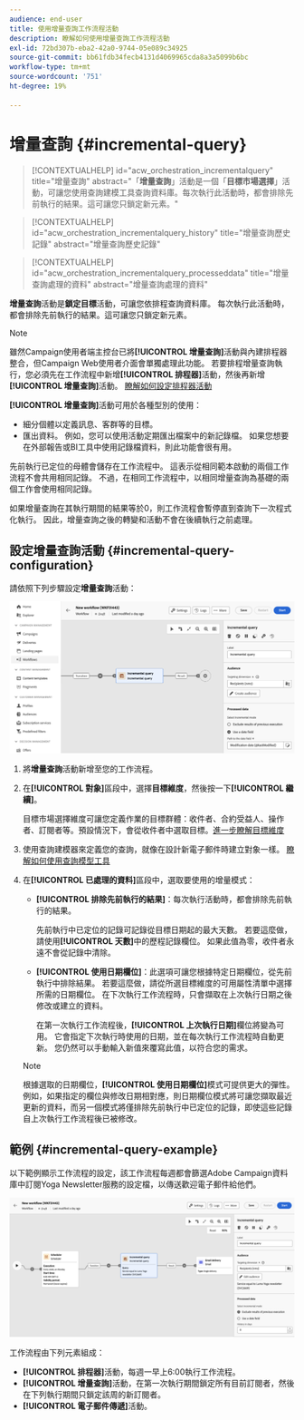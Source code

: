 ```yaml
---
audience: end-user
title: 使用增量查詢工作流程活動
description: 瞭解如何使用增量查詢工作流程活動
exl-id: 72bd307b-eba2-42a0-9744-05e089c34925
source-git-commit: bb61fdb34fecb4131d4069965cda8a3a5099b6bc
workflow-type: tm+mt
source-wordcount: '751'
ht-degree: 19%

---
```


# 增量查詢 {#incremental-query}



>[!CONTEXTUALHELP]
>id="acw_orchestration_incrementalquery"
>title="增量查詢"
>abstract="「**增量查詢**」活動是一個「**目標市場選擇**」活動，可讓您使用查詢建模工具查詢資料庫。每次執行此活動時，都會排除先前執行的結果。這可讓您只鎖定新元素。"

>[!CONTEXTUALHELP]
>id="acw_orchestration_incrementalquery_history"
>title="增量查詢歷史記錄"
>abstract="增量查詢歷史記錄"

>[!CONTEXTUALHELP]
>id="acw_orchestration_incrementalquery_processeddata"
>title="增量查詢處理的資料"
>abstract="增量查詢處理的資料"

**增量查詢**&#x200B;活動是&#x200B;**鎖定目標**&#x200B;活動，可讓您依排程查詢資料庫。 每次執行此活動時，都會排除先前執行的結果。這可讓您只鎖定新元素。

>[!NOTE]
>
>雖然Campaign使用者端主控台已將&#x200B;**[!UICONTROL 增量查詢]**&#x200B;活動與內建排程器整合，但Campaign Web使用者介面會單獨處理此功能。 若要排程增量查詢執行，您必須先在工作流程中新增&#x200B;**[!UICONTROL 排程器]**&#x200B;活動，然後再新增&#x200B;**[!UICONTROL 增量查詢]**&#x200B;活動。 [瞭解如何設定排程器活動](scheduler.md)

**[!UICONTROL 增量查詢]**&#x200B;活動可用於各種型別的使用：

* 細分個體以定義訊息、客群等的目標。
* 匯出資料。 例如，您可以使用活動定期匯出檔案中的新記錄檔。 如果您想要在外部報告或BI工具中使用記錄檔資料，則此功能會很有用。

先前執行已定位的母體會儲存在工作流程中。 這表示從相同範本啟動的兩個工作流程不會共用相同記錄。 不過，在相同工作流程中，以相同增量查詢為基礎的兩個工作會使用相同記錄。

如果增量查詢在其執行期間的結果等於0，則工作流程會暫停直到查詢下一次程式化執行。 因此，增量查詢之後的轉變和活動不會在後續執行之前處理。

## 設定增量查詢活動 {#incremental-query-configuration}

請依照下列步驟設定&#x200B;**增量查詢**&#x200B;活動：

![](../assets/incremental-query.png)

1. 將&#x200B;**增量查詢**&#x200B;活動新增至您的工作流程。

1. 在&#x200B;**[!UICONTROL 對象]**&#x200B;區段中，選擇&#x200B;**目標維度**，然後按一下&#x200B;**[!UICONTROL 繼續]**。

   目標市場選擇維度可讓您定義作業的目標群體：收件者、合約受益人、操作者、訂閱者等。預設情況下，會從收件者中選取目標。[進一步瞭解目標維度](../../audience/about-recipients.md#targeting-dimensions)

1. 使用查詢建模器來定義您的查詢，就像在設計新電子郵件時建立對象一樣。 [瞭解如何使用查詢模型工具](../../query/query-modeler-overview.md)

1. 在&#x200B;**[!UICONTROL 已處理的資料]**&#x200B;區段中，選取要使用的增量模式：

   * **[!UICONTROL 排除先前執行的結果]**：每次執行活動時，都會排除先前執行的結果。

     先前執行中已定位的記錄可記錄從目標日期起的最大天數。 若要這麼做，請使用&#x200B;**[!UICONTROL 天數]**&#x200B;中的歷程記錄欄位。 如果此值為零，收件者永遠不會從記錄中清除。

   * **[!UICONTROL 使用日期欄位]**：此選項可讓您根據特定日期欄位，從先前執行中排除結果。 若要這麼做，請從所選目標維度的可用屬性清單中選擇所需的日期欄位。 在下次執行工作流程時，只會擷取在上次執行日期之後修改或建立的資料。

     在第一次執行工作流程後，**[!UICONTROL 上次執行日期]**&#x200B;欄位將變為可用。 它會指定下次執行時使用的日期，並在每次執行工作流程時自動更新。 您仍然可以手動輸入新值來覆寫此值，以符合您的需求。

   >[!NOTE]
   >
   >根據選取的日期欄位，**[!UICONTROL 使用日期欄位]**&#x200B;模式可提供更大的彈性。 例如，如果指定的欄位與修改日期相對應，則日期欄位模式將可讓您擷取最近更新的資料，而另一個模式將僅排除先前執行中已定位的記錄，即使這些記錄自上次執行工作流程後已被修改。

## 範例 {#incremental-query-example}

以下範例顯示工作流程的設定，該工作流程每週都會篩選Adobe Campaign資料庫中訂閱Yoga Newsletter服務的設定檔，以傳送歡迎電子郵件給他們。

![](../assets/incremental-query-example.png)

工作流程由下列元素組成：

* **[!UICONTROL 排程器]**&#x200B;活動，每週一早上6:00執行工作流程。
* **[!UICONTROL 增量查詢]**&#x200B;活動，在第一次執行期間鎖定所有目前訂閱者，然後在下列執行期間只鎖定該周的新訂閱者。
* **[!UICONTROL 電子郵件傳遞]**&#x200B;活動。
